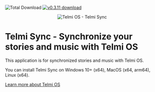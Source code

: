 ![Total Download](https://img.shields.io/github/downloads/DantSu/Telmi-Sync/total.svg) [![v0.3.11 download](https://img.shields.io/github/downloads/DantSu/Telmi-Sync/0.3.11/total.svg)](https://github.com/DantSu/Telmi-Sync/releases/tag/0.3.11)

<p align="center"><img = src="https://dantsu.com/files/Telmi_MiyooPC.jpg" alt="Telmi OS - Telmi Sync" /></p>

# Telmi Sync - Synchronize your stories and music with Telmi OS

This application is for synchronized stories and music with Telmi OS.

You can install Telmi Sync on Windows 10+ (x64), MacOS (x64, arm64), Linux (x64).

[Learn more about Telmi OS](https://github.com/DantSu/Telmi-story-teller)
